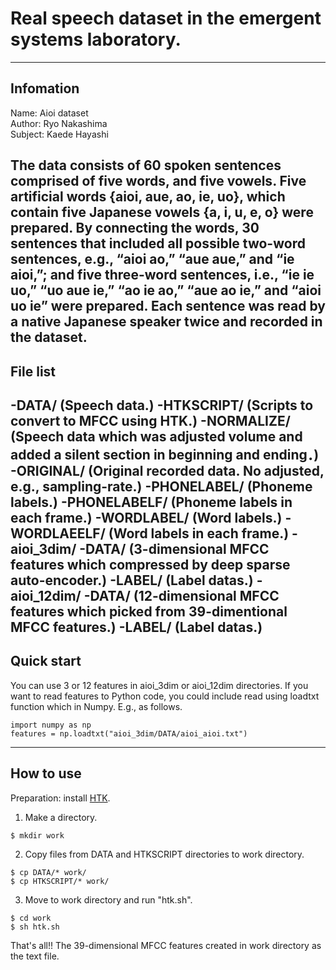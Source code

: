 # Real speech dataset in the emergent systems laboratory.
-----------------------------------
## Infomation
Name: Aioi dataset  
Author: Ryo Nakashima  
Subject: Kaede Hayashi  

The data consists of 60 spoken sentences comprised of five words, and five vowels.
Five artificial words {aioi, aue, ao, ie, uo}, which contain five Japanese vowels {a, i, u, e, o} were prepared.
By connecting the words, 30 sentences that included all possible two-word sentences, e.g., “aioi ao,” “aue aue,” and “ie aioi,”;
and five three-word sentences, i.e., “ie ie uo,” “uo aue ie,” “ao ie ao,” “aue ao ie,” and “aioi uo ie” were prepared.
Each sentence was read by a native Japanese speaker twice and recorded in the dataset.
-----------------------------------
## File list
-DATA/ (Speech data.)
-HTKSCRIPT/ (Scripts to convert to MFCC using HTK.)
-NORMALIZE/ (Speech data which was adjusted volume and added a silent section in beginning and ending．)
-ORIGINAL/ (Original recorded data. No adjusted, e.g., sampling-rate.)
-PHONELABEL/ (Phoneme labels.)
-PHONELABELF/ (Phoneme labels in each frame.)
-WORDLABEL/ (Word labels.)
-WORDLAEELF/ (Word labels in each frame.)
-aioi_3dim/
  -DATA/ (3-dimensional MFCC features which compressed by deep sparse auto-encoder.)
  -LABEL/ (Label datas.)
-aioi_12dim/
  -DATA/ (12-dimensional MFCC features which picked from 39-dimentional MFCC features.)
  -LABEL/ (Label datas.)
-----------------------------------
## Quick start
You can use 3 or 12 features in aioi_3dim or aioi_12dim directories.
If you want to read features to Python code, you could include read using loadtxt function which in Numpy.
E.g., as follows.
```
import numpy as np
features = np.loadtxt("aioi_3dim/DATA/aioi_aioi.txt")
```
-----------------------------------
## How to use
Preparation: install [HTK](http://htk.eng.cam.ac.uk/).
1. Make a directory.
```
$ mkdir work
```
2. Copy files from DATA and HTKSCRIPT directories to work directory.
```
$ cp DATA/* work/
$ cp HTKSCRIPT/* work/
```
3. Move to work directory and run "htk.sh".
```
$ cd work
$ sh htk.sh
```
That's all!!
The 39-dimensional MFCC features created in work directory as the text file.
